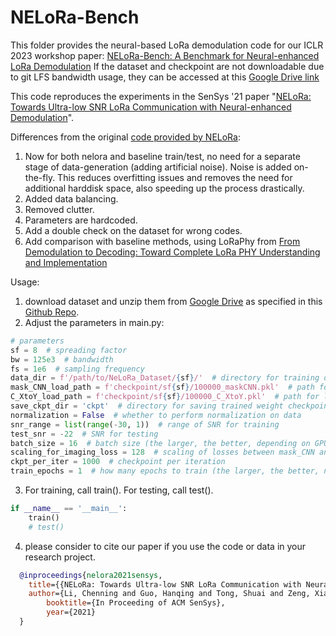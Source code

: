 # NELoRa-Bench
This folder provides the neural-based LoRa demodulation code for our ICLR 2023 workshop paper: [NELoRa-Bench: A Benchmark for Neural-enhanced LoRa Demodulation](https://doi.org/10.48550/arXiv.2305.01573)
If the dataset and checkpoint are not downloadable due to git LFS bandwidth usage, they can be accessed at this [Google Drive link](https://drive.google.com/drive/folders/12o3kqfBGrWG2YWegBa-sqErpAUsmLIOO)

This code reproduces the experiments in the SenSys '21 paper "[NELoRa: Towards Ultra-low SNR LoRa Communication with Neural-enhanced Demodulation](https://cse.msu.edu/~caozc/papers/sensys21-li.pdf)".

Differences from the original [code provided by NELoRa](https://github.com/hanqingguo/NELoRa-Sensys):
1. Now for both nelora and baseline train/test, no need for a separate stage of data-generation (adding artificial noise). Noise is added on-the-fly. This reduces overfitting issues and removes the need for additional harddisk space, also speeding up the process drastically.
2. Added data balancing.
3. Removed clutter.
4. Parameters are hardcoded.
5. Add a double check on the dataset for wrong codes.
6. Add comparison with baseline methods, using LoRaPhy from [From Demodulation to Decoding: Toward Complete LoRa PHY Understanding and Implementation](https://doi.org/10.1145/3546869)

Usage:
1. download dataset and unzip them from [Google Drive](https://drive.google.com/drive/folders/12o3kqfBGrWG2YWegBa-sqErpAUsmLIOO) as specified in this [Github Repo](https://github.com/daibiaoxuwu/NeLoRa_Dataset).
2. Adjust the parameters in main.py:
```python
# parameters
sf = 8  # spreading factor
bw = 125e3  # bandwidth
fs = 1e6  # sampling frequency
data_dir = f'/path/to/NeLoRa_Dataset/{sf}/'  # directory for training dataset
mask_CNN_load_path = f'checkpoint/sf{sf}/100000_maskCNN.pkl'  # path for loading mask_CNN model weights
C_XtoY_load_path = f'checkpoint/sf{sf}/100000_C_XtoY.pkl'  # path for loading C_XtoY model weights
save_ckpt_dir = 'ckpt'  # directory for saving trained weight checkpoints
normalization = False  # whether to perform normalization on data
snr_range = list(range(-30, 1))  # range of SNR for training
test_snr = -22  # SNR for testing
batch_size = 16  # batch size (the larger, the better, depending on GPU memory)
scaling_for_imaging_loss = 128  # scaling of losses between mask_CNN and C_XtoY
ckpt_per_iter = 1000  # checkpoint per iteration
train_epochs = 1  # how many epochs to train (the larger, the better, network will not overfit)
```
3. For training, call train(). For testing, call test().
```python
if __name__ == '__main__':
    train()
    # test()    
```
4. please consider to cite our paper if you use the code or data in your research project.
```bibtex
  @inproceedings{nelora2021sensys,
  	title={{NELoRa: Towards Ultra-low SNR LoRa Communication with Neural-enhanced Demodulation}},
  	author={Li, Chenning and Guo, Hanqing and Tong, Shuai and Zeng, Xiao and Cao, Zhichao and Zhang, Mi and Yan, Qiben and Xiao, Li and Wang, Jiliang and Liu, Yunhao},
    	booktitle={In Proceeding of ACM SenSys},
    	year={2021}
  }
```
